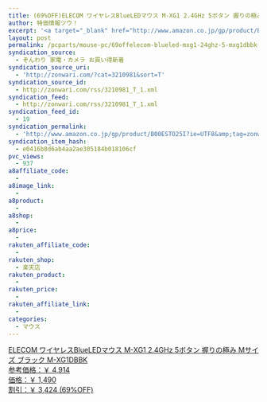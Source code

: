 ```yaml
---
title: (69%OFF)ELECOM ワイヤレスBlueLEDマウス M-XG1 2.4GHz 5ボタン 握りの極み Mサイズ ブラック M-XG1DBBK ￥1,490
author: 特価情報ツウ！
excerpt: '<a target="_blank" href="http://www.amazon.co.jp/gp/product/B00ESTO25I?ie=UTF8&amp;tag=zonwari-22&amp;linkCode=as2&amp;camp=247&amp;creative=7399&amp;creativeASIN=B00ESTO25I"><img src="http://ecx.images-amazon.com/images/I/31KizD6fSnL._SL100_.jpg"><br>ELECOM &#12527;&#12452;&#12516;&#12524;&#12473;BlueLED&#12510;&#12454;&#12473; M-XG1 2.4GHz 5&#12508;&#12479;&#12531; &#25569;&#12426;&#12398;&#26997;&#12415; M&#12469;&#12452;&#12474; &#12502;&#12521;&#12483;&#12463; M-XG1DBBK<br>&#21442;&#32771;&#20385;&#26684;&#65306;&#65509; 4,914<br>&#20385;&#26684;&#65306;&#65509; 1,490<br>&#21106;&#24341;&#65306;&#65509; 3,424 (69%OFF)</a>'
layout: post
permalink: /pcparts/mouse-pc/69offelecom-blueled-mxg1-24ghz-5-mxg1dbbk-1490.html
syndication_source:
  - ぞんわり 家電・カメラ お買い得新着
syndication_source_uri:
  - 'http://zonwari.com/?cat=3210981&sort=T'
syndication_source_id:
  - http://zonwari.com/rss/3210981_T_1.xml
syndication_feed:
  - http://zonwari.com/rss/3210981_T_1.xml
syndication_feed_id:
  - 19
syndication_permalink:
  - 'http://www.amazon.co.jp/gp/product/B00ESTO25I?ie=UTF8&amp;tag=zonwari-22&amp;linkCode=as2&amp;camp=247&amp;creative=7399&amp;creativeASIN=B00ESTO25I'
syndication_item_hash:
  - e0416b8d6ab4aa2ae305184b018106cf
pvc_views:
  - 937
a8affiliate_code:
  - 
a8image_link:
  - 
a8product:
  - 
a8shop:
  - 
a8price:
  - 
rakuten_affiliate_code:
  - 
rakuten_shop:
  - 楽天店
rakuten_product:
  - 
rakuten_price:
  - 
rakuten_affiliate_link:
  - 
categories:
  - マウス
---
```

[<img src='http://i0.wp.com/ecx.images-amazon.com/images/I/31KizD6fSnL._SL150_.jpg?w=546' title="" alt="" data-recalc-dims="1" />  
ELECOM ワイヤレスBlueLEDマウス M-XG1 2.4GHz 5ボタン 握りの極み Mサイズ ブラック M-XG1DBBK  
参考価格：￥ 4,914  
価格：￥ 1,490  
割引：￥ 3,424 (69%OFF)][1]

 [1]: http://www.amazon.co.jp/gp/product/B00ESTO25I?ie=UTF8&#038;tag=tokkajohotsu-22&#038;linkCode=as2&#038;camp=247&#038;creative=7399&#038;creativeASIN=B00ESTO25I